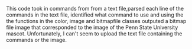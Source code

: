 This code took in commands from from a text file,parsed each line of the commands in the text file,
identified what command to use and using the the functions in the color, image and bitmapfile classes
outputed a bitmap file image that corresponded to the image of the Penn State University mascot.
Unfortunately, I can't seem to upload the text file containing the commands or the image.
